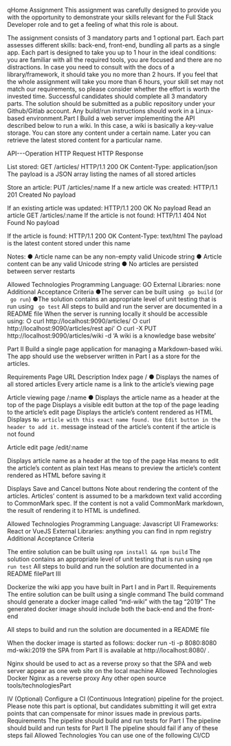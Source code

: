 qHome Assignment
This assignment was carefully designed to provide you with the opportunity to demonstrate
your skills relevant for the Full Stack Developer role and to get a feeling of what this role is
about.

The assignment consists of 3 mandatory parts and 1 optional part. Each part assesses
different skills: back-end, front-end, bundling all parts as a single app. Each part is designed
to take you up to 1 hour in the ideal conditions: you are familiar with all the required tools,
you are focused and there are no distractions. In case you need to consult with the docs of a
library/framework, it should take you no more than 2 hours. If you feel that the whole
assignment will take you more than 6 hours, your skill set may not match our requirements,
so please consider whether the effort is worth the invested time.
Successful candidates should complete all 3 mandatory parts. The solution should be
submitted as a public repository under your Github/Gitlab account. Any build/run instructions
should work in a Linux-based environment.Part I
Build a web server implementing the API described below to run a wiki. In this case, a wiki is
basically a key-value storage. You can store any content under a certain name. Later you
can retrieve the latest stored content for a particular name.

API---Operation HTTP Request HTTP Response

List stored:
GET /articles/ HTTP/1.1 200 OK
Content-Type: application/json
The payload is a JSON array listing the names of all stored articles 

Store an article:
PUT /articles/:name
If a new article was created:
HTTP/1.1 201 Created
No payload


If an existing article was updated:
HTTP/1.1 200 OK
No payload
Read an article
GET /articles/:name
If the article is not found:
HTTP/1.1 404 Not Found
No payload

If the article is found:
HTTP/1.1 200 OK
Content-Type: text/html
The payload is the latest content stored under this name

Notes:
● Article name can be any non-empty valid Unicode string
● Article content can be any valid Unicode string
● No articles are persisted between server restarts


Allowed Technologies
Programming Language: GO
External Libraries: none
Additional Acceptance Criteria
●The server can be built using `​ go build​` (or `​ go run​`)
●The solution contains an appropriate level of unit testing that is run using `​ go test​`
All steps to build and run the server are documented in a README file
When the server is running locally it should be accessible using:
○ curl ​http://localhost:9090/articles/
○ curl http://localhost:9090/articles/rest api’
○ curl -X PUT ​http://localhost:9090/articles/wiki​ -d ‘A wiki is a knowledge base website’

Part II
Build a single page application for managing a Markdown-based wiki. The app should use
the webserver written in Part I as a store for the articles.

Requirements
Page URL
Description
Index page /
● Displays the names of all stored articles
Every article name is a link to the article’s viewing page

Article viewing
page /:name ● Displays the article name as a header at the top of the page
Displays a visible edit button at the top of the page leading to the article’s edit page
Displays the article’s content rendered as HTML
Displays `No article with this exact name found. Use Edit button in the header to add it.` message instead of the article’s content if the article is not found

Article edit page
/edit/:name

Displays article name as a header at the top of the page
Has means to edit the article’s content as plain text
Has means to preview the article’s content rendered as HTML before saving it

Displays Save and Cancel buttons
Note about rendering the content of the articles. Articles’ content is assumed to be a
markdown text valid according to CommonMark spec. If the content is not a valid
CommonMark markdown, the result of rendering it to HTML is undefined.


Allowed Technologies
Programming Language: Javascript
UI Frameworks: React or VueJS
External Libraries: anything you can find in npm registry
Additional Acceptance Criteria



The entire solution can be built using `npm install && npm build`
The solution contains an appropriate level of unit testing that is run using `npm run test`
All steps to build and run the solution are documented in a README filePart III

Dockerize the wiki app you have built in Part I and in Part II.
Requirements
The entire solution can be built using a single command
The build command should generate a docker image called “md-wiki” with the tag “2019”
The generated docker image should include both the back-end and the front-end

All steps to build and run the solution are documented in a README file

When the docker image is started as follows:
docker run -ti -p 8080:8080 md-wiki:2019 the SPA from Part II is available at ​ http://localhost:8080/​ .

Nginx should be used to act as a reverse proxy so that the SPA and web server appear as one web site on the local machine
Allowed Technologies
Docker
Nginx as a reverse proxy
Any other open source tools/technologiesPart 

IV (Optional)
Configure a CI (Continuous Integration) pipeline for the project. Please note this part is
optional, but candidates submitting it will get extra points that can compensate for minor
issues made in previous parts.
Requirements
The pipeline should build and run tests for Part I
The pipeline should build and run tests for Part II
The pipeline should fail if any of these steps fail
Allowed Technologies
You can use one of the following CI/CD
